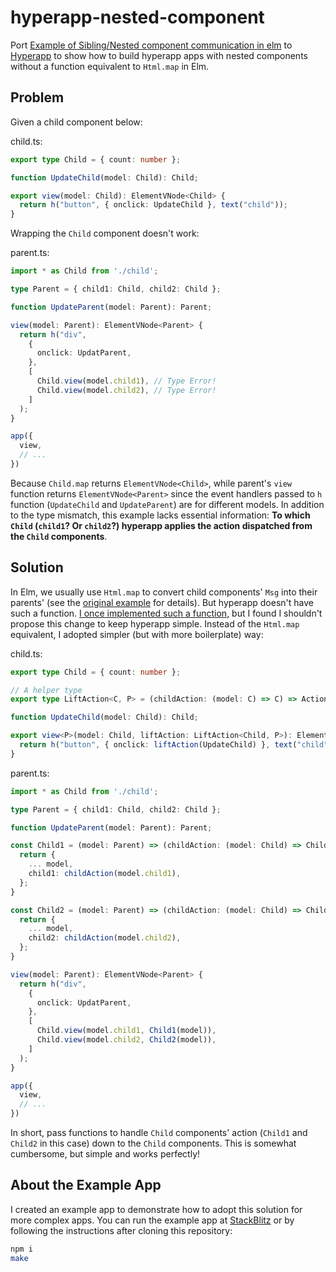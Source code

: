 # hyperapp-nested-component

Port [Example of Sibling/Nested component communication in elm](https://github.com/afcastano/elm-nested-component-communication) to [Hyperapp](https://github.com/jorgebucaran/hyperapp/) to show how to build hyperapp apps with nested components without a function equivalent to `Html.map` in Elm.

## Problem

Given a child component below:

child.ts:

```typescript
export type Child = { count: number };

function UpdateChild(model: Child): Child;

export view(model: Child): ElementVNode<Child> {
  return h("button", { onclick: UpdateChild }, text("child"));
}
```

Wrapping the `Child` component doesn't work:

parent.ts:

```typescript
import * as Child from './child';

type Parent = { child1: Child, child2: Child };

function UpdateParent(model: Parent): Parent;

view(model: Parent): ElementVNode<Parent> {
  return h("div",
    {
      onclick: UpdatParent,
    },
    [
      Child.view(model.child1), // Type Error!
      Child.view(model.child2), // Type Error!
    ]
  );
}

app({
  view,
  // ...
})
```

Because `Child.map` returns `ElementVNode<Child>`, while parent's `view` function returns `ElementVNode<Parent>` since the event handlers passed to `h` function (`UpdateChild` and `UpdateParent`) are for different models. In addition to the type mismatch, this example lacks essential information: **To which `Child` (`child1`? Or `child2`?) hyperapp applies the action dispatched from the `Child` components**.

## Solution

In Elm, we usually use `Html.map` to convert child components' `Msg` into their parents' (see the [original example](https://github.com/afcastano/elm-nested-component-communication) for details). But hyperapp doesn't have such a function. [I once implemented such a function](https://github.com/igrep/hyperapp-nested-component/blob/fd202ebd3174389cb7e957c6bf88b8963a01b984/index.ts#L7-L142), but I found I shouldn't propose this change to keep hyperapp simple. Instead of the `Html.map` equivalent, I adopted simpler (but with more boilerplate) way:

child.ts:

```typescript
export type Child = { count: number };

// A helper type
export type LiftAction<C, P> = (childAction: (model: C) => C) => Action<P>

function UpdateChild(model: Child): Child;

export view<P>(model: Child, liftAction: LiftAction<Child, P>): ElementVNode<P> {
  return h("button", { onclick: liftAction(UpdateChild) }, text("child"));
}
```

parent.ts:

```typescript
import * as Child from './child';

type Parent = { child1: Child, child2: Child };

function UpdateParent(model: Parent): Parent;

const Child1 = (model: Parent) => (childAction: (model: Child) => Child): Parent {
  return {
    ... model,
    child1: childAction(model.child1),
  };
}

const Child2 = (model: Parent) => (childAction: (model: Child) => Child): Parent {
  return {
    ... model,
    child2: childAction(model.child2),
  };
}

view(model: Parent): ElementVNode<Parent> {
  return h("div",
    {
      onclick: UpdatParent,
    },
    [
      Child.view(model.child1, Child1(model)),
      Child.view(model.child2, Child2(model)),
    ]
  );
}

app({
  view,
  // ...
})
```

In short, pass functions to handle `Child` components' action (`Child1` and `Child2` in this case) down to the `Child` components. This is somewhat cumbersome, but simple and works perfectly!

## About the Example App

I created an example app to demonstrate how to adopt this solution for more complex apps. You can run the example app at [StackBlitz](https://stackblitz.com/edit/typescript-dpfbvm?file=index.ts) or by following the instructions after cloning this repository:

```bash
npm i
make
```
